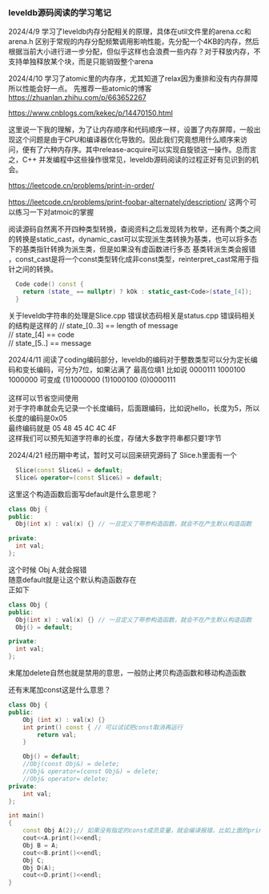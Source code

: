 ### leveldb源码阅读的学习笔记
2024/4/9 学习了leveldb内存分配相关的原理，具体在util文件里的arena.cc和 arena.h 区别于常规的内存分配频繁调用影响性能，先分配一个4KB的内存，然后根据当前大小进行进一步分配，但似乎这样也会浪费一些内存？对于释放内存，不支持单独释放某个块，而是只能销毁整个arena

2024/4/10 学习了atomic里的内存序，尤其知道了relax因为重排和没有内存屏障 所以性能会好一点。
先推荐一些atomic的博客
https://zhuanlan.zhihu.com/p/663652267

https://www.cnblogs.com/kekec/p/14470150.html

这里说一下我的理解，为了让内存顺序和代码顺序一样，设置了内存屏障，一般出现这个问题是由于CPU和编译器优化导致的。因此我们究竟想用什么顺序来访问，便有了六种内存序。其中release-acquire可以实现自旋锁这一操作。总而言之，C++ 并发编程中这些操作很常见，leveldb源码阅读的过程正好有见识到的机会。

https://leetcode.cn/problems/print-in-order/

https://leetcode.cn/problems/print-foobar-alternately/description/
这两个可以练习一下对atmoic的掌握

阅读源码自然离不开四种类型转换，查阅资料之后发现转为枚举，还有两个类之间的转换是static_cast，dynamic_cast可以实现派生类转换为基类，也可以将多态下的基类指针转换为派生类，但是如果没有虚函数进行多态 基类转派生类会报错
，const_cast是将一个const类型转化成非const类型，reinterpret_cast常用于指针之间的转换。
```cpp
  Code code() const {
    return (state_ == nullptr) ? kOk : static_cast<Code>(state_[4]);
  }
```
关于leveldb字符串的处理是Slice.cpp 错误状态码相关是status.cpp
错误码相关的结构是这样的
  //    state_[0..3] == length of message <br>
  //    state_[4]    == code <br>
  //    state_[5..]  == message <br>

2024/4/11 阅读了coding编码部分，leveldb的编码对于整数类型可以分为定长编码和变长编码，可分为7位，如果沾满了 最高位填1
比如说 0000111 1000100 1000000 可变成 (1)1000000 (1)1000100 (0)0000111 <br> <br>
这样可以节省空间使用 <br>
对于字符串就会先记录一个长度编码，后面跟编码，比如说hello，长度为5，所以长度的编码是0x05 <br>
最终编码就是 05 48 45 4C 4C 4F <br>
这样我们可以预先知道字符串的长度，存储大多数字符串都只要1字节 <br>

2024/4/21 经历期中考试，暂时又可以回来研究源码了
Slice.h里面有一个
```cpp
  Slice(const Slice&) = default;
  Slice& operator=(const Slice&) = default;
```
这里这个构造函数后面写default是什么意思呢？
```cpp
class Obj {
public:
  Obj(int x) : val(x) {} // 一旦定义了带参构造函数，就会不在产生默认构造函数

private:
  int val;
};
```
这个时候 Obj A;就会报错 <br>
随意default就是让这个默认构造函数存在 <br>
正如下 <br>
```cpp
class Obj {
public:
  Obj(int x) : val(x) {} // 一旦定义了带参构造函数，就会不在产生默认构造函数
  Obj() = default;

private:
  int val;
};
```
末尾加delete自然也就是禁用的意思，一般防止拷贝构造函数和移动构造函数

还有末尾加const这是什么意思？
```cpp
class Obj {
public:
    Obj (int x) : val(x) {}
    int print() const { // 可以试试把const取消再运行
        return val;
    }

    Obj() = default;
    //Obj(const Obj&) = delete;
    //Obj& operator=(const Obj&) = delete;
    //Obj& operator= delete;
private:
    int val;
};

int main()
{
    const Obj A(2);// 如果没有指定的const成员变量，就会编译报错，比如上面的print()函数后面没有 const
    cout<<A.print()<<endl;
    Obj B = A;
    cout<<B.print()<<endl;
    Obj C;
    Obj D(A);
    cout<<D.print()<<endl;
}
```


